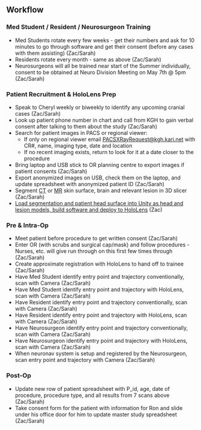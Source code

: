 ## Workflow

### Med Student / Resident / Neurosurgeon Training

* Med Students rotate every few weeks - get their numbers and ask for 10 minutes to go through software and get their consent (before any cases with them assisting) (Zac/Sarah)
* Residents rotate every month - same as above (Zac/Sarah)
* Neurosurgeons will all be trained near start of the Summer individually, consent to be obtained at Neuro Division Meeting on May 7th @ 5pm (Zac/Sarah)

### Patient Recruitment & HoloLens Prep

* Speak to Cheryl weekly or biweekly to identify any upcoming cranial cases (Zac/Sarah)
* Look up patient phone number in chart and call from KGH to gain verbal consent after talking to them about the study (Zac/Sarah)
* Search for patient images in PACS or regional viewer:
  * If only on regional viewer email PACSXRayRequest@kgh.kari.net with CR#, name, imaging type, date and location
  * If no recent imaging exists, return to look for it at a date closer to the procedure 
* Bring laptop and USB stick to OR planning centre to export images if patient consents (Zac/Sarah)
* Export anonymized images on USB, check them on the laptop, and update spreadsheet with anonymized patient ID (Zac/Sarah)
* Segment [CT](https://github.com/PerkLab/HololensQuickNav/blob/master/PatientDataSetup.md#ct-image-segmentation-and-export) or [MR](https://github.com/PerkLab/HololensQuickNav/blob/master/PatientDataSetup.md#mr-image-segmentation-and-export) skin surface, brain and relevant lesion in 3D slicer (Zac/Sarah)
* [Load segmentation and patient head surface into Unity as head and lesion models, build software and deploy to HoloLens](https://github.com/PerkLab/HololensQuickNav/blob/master/PatientDataSetup.md#setting-up-and-deploying-from-unity) (Zac)

### Pre & Intra-Op

* Meet patient before procedure to get written consent (Zac/Sarah)
* Enter OR (with scrubs and surgical cap/mask) and follow procedures - Nurses, etc. will give run through on this first few times through (Zac/Sarah)
* Create approximate registration with HoloLens to hand off to trainee (Zac/Sarah)
* Have Med Student identify entry point and trajectory conventionally, scan with Camera (Zac/Sarah)
* Have Med Student identify entry point and trajectory with HoloLens, scan with Camera (Zac/Sarah)
* Have Resident identify entry point and trajectory conventionally, scan with Camera (Zac/Sarah)
* Have Resident identify entry point and trajectory with HoloLens, scan with Camera (Zac/Sarah)
* Have Neurosurgeon identify entry point and trajectory conventionally, scan with Camera (Zac/Sarah)
* Have Neurosurgeon identify entry point and trajectory with HoloLens, scan with Camera (Zac/Sarah)
* When neuronav system is setup and registered by the Neurosurgeon, scan entry point and trajectory with Camera (Zac/Sarah)

### Post-Op

* Update new row of patient spreadsheet with P_id, age, date of procedure, procedure type, and all results from 7 scans above (Zac/Sarah)
* Take consent form for the patient with information for Ron and slide under his office door for him to update master study spreadsheet (Zac/Sarah)
